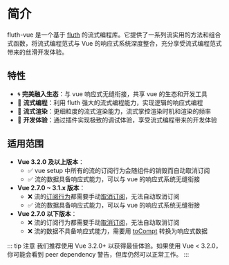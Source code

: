 # 简介

fluth-vue 是一个基于 [fluth](https://fluthjs.github.io/fluth-doc/index.html) 的流式编程库。它提供了一系列流实用的方法和组合式函数，将流式编程范式与 Vue 的响应式系统深度整合，充分享受流式编程范式带来的丝滑开发体验。

## 特性

- 🌀 **完美融入生态**：与 vue 响应式无缝衔接，共享 vue 的生态和开发工具
- 🌊 **流式编程**：利用 fluth 强大的流式编程能力，实现逻辑的响应式编程
- 🌈 **流式渲染**：更细粒度的流式渲染能力，流式掌控渲染时机和渲染的频率
- 🤖 **开发体验**：通过插件实现极致的调试体验，享受流式编程带来的开发体验

## 适用范围

- **Vue 3.2.0 及以上版本**：
  - ✅ vue setup 中所有的流的订阅行为会随组件的销毁而自动取消订阅
  - ✅ 流的数据具备响应式能力，可以与 vue 的响应式系统无缝衔接
- **Vue 2.7.0 ~ 3.1.x 版本**：
  - ❌ 流的[订阅行为](https://fluthjs.github.io/fluth-doc/cn/guide/base.html#%E8%AE%A2%E9%98%85%E8%8A%82%E7%82%B9)都需要手动[取消订阅](https://fluthjs.github.io/fluth-doc/cn/guide/base.html#取消订阅)，无法自动取消订阅
  - ✅ 流的数据具备响应式能力，可以与 vue 的响应式系统无缝衔接
- **Vue 2.7.0 以下版本**：
  - ❌ 流的订阅行为都需要手动[取消订阅](https://fluthjs.github.io/fluth-doc/cn/guide/base.html#取消订阅)，无法自动取消订阅
  - ❌ 流的数据不具备响应式能力，需要用 [toCompt](https://fluthjs.github.io/fluth-vue/cn/useFluth/#tocompt) 转换为响应式数据

::: tip 注意
我们推荐使用 Vue 3.2.0+ 以获得最佳体验。如果使用 Vue < 3.2.0，你可能会看到 peer dependency 警告，但库仍然可以正常工作。
:::
